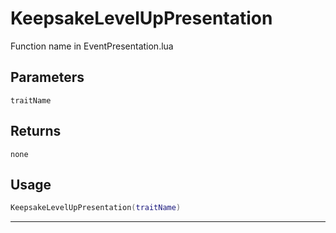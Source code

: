 # KeepsakeLevelUpPresentation
Function name in EventPresentation.lua
## Parameters
`traitName`
## Returns
`none`
## Usage
```lua
KeepsakeLevelUpPresentation(traitName)
```
---
